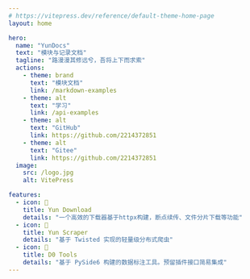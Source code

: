 ```yaml
---
# https://vitepress.dev/reference/default-theme-home-page
layout: home

hero:
  name: "YunDocs"
  text: "模块与记录文档"
  tagline: "路漫漫其修远兮，吾将上下而求索"
  actions:
    - theme: brand
      text: "模块文档"
      link: /markdown-examples
    - theme: alt
      text: "学习"
      link: /api-examples
    - theme: alt
      text: "GitHub"
      link: https://github.com/2214372851
    - theme: alt
      text: "Gitee"
      link: https://github.com/2214372851
  image:
    src: /logo.jpg
    alt: VitePress

features:
  - icon: 🤩
    title: Yun Download
    details: "一个高效的下载器基于httpx构建，断点续传、文件分片下载等功能"
  - icon: 🥰
    title: Yun Scraper
    details: "基于 Twisted 实现的轻量级分布式爬虫"
  - icon: 🥺
    title: D0 Tools
    details: "基于 PySide6 构建的数据标注工具。预留插件接口简易集成"
---
```


